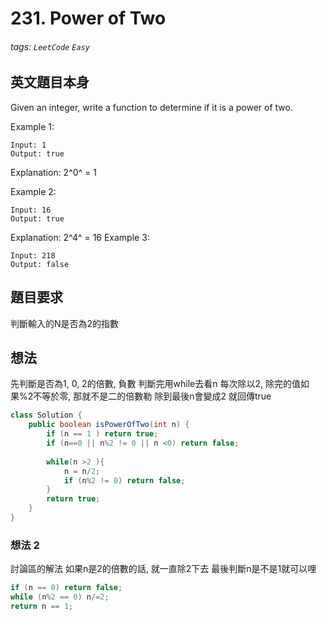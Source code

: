 # 231. Power of Two
###### tags: `LeetCode` `Easy`

## 英文題目本身
Given an integer, write a function to determine if it is a power of two.

Example 1:
```
Input: 1
Output: true 
```
Explanation: 2^0^ = 1

Example 2:
```
Input: 16
Output: true
```
Explanation: 2^4^ = 16
Example 3:
```
Input: 218
Output: false
```
## 題目要求
判斷輸入的N是否為2的指數
## 想法
先判斷是否為1, 0, 2的倍數, 負數
判斷完用while去看n
每次除以2, 除完的值如果%2不等於零, 那就不是二的倍數勒
除到最後n會變成2
就回傳true
```java
class Solution {
    public boolean isPowerOfTwo(int n) {
        if (n == 1 ) return true;
        if (n==0 || n%2 != 0 || n <0) return false;
        
        while(n >2 ){
            n = n/2;
            if (n%2 != 0) return false;
        }
        return true;
    }
}
```

### 想法 2
討論區的解法
如果n是2的倍數的話, 就一直除2下去
最後判斷n是不是1就可以哩
```java
if (n == 0) return false;
while (n%2 == 0) n/=2;
return n == 1;
```